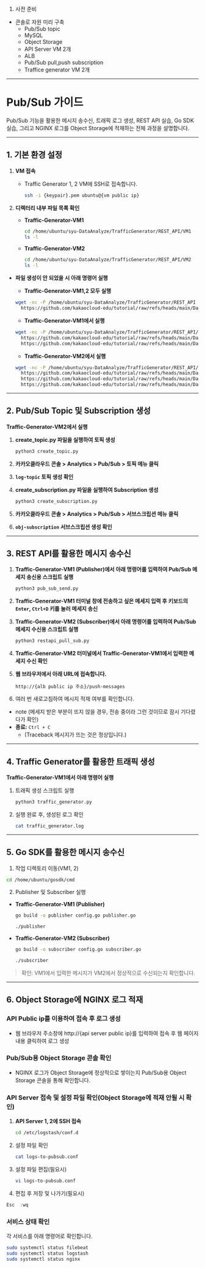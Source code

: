1. 사전 준비
- 콘솔로 자원 미리 구축
  - Pub/Sub topic
  - MySQL
  - Object Storage
  - API Server VM 2개
  - ALB
  - Pub/Sub pull,push subscription
  - Traffice generator VM 2개

---

# Pub/Sub 가이드

Pub/Sub 기능을 활용한 메시지 송수신, 트래픽 로그 생성, REST API 실습, Go SDK 실습, 그리고 NGINX 로그를 Object Storage에 적재하는 전체 과정을 설명합니다.

---

## 1. 기본 환경 설정

1. **VM 접속**
    - Traffic Generator 1, 2 VM에 SSH로 접속합니다.
      ```bash
      ssh -i {keypair}.pem ubuntu@{vm public ip}
      ```
      
2. **디렉터리 내부 파일 목록 확인**
    - **Traffic-Generator-VM1**
        
        ```bash
        cd /home/ubuntu/syu-DataAnalyze/TrafficGenerator/REST_API/VM1
        ls -l
        ```
        
    - **Traffic-Generator-VM2**
        
        ```bash
        cd /home/ubuntu/syu-DataAnalyze/TrafficGenerator/REST_API/VM2
        ls -l
        ```


- **파일 생성이 안 되었을 시 아래 명령어 실행**
  - **Traffic-Generator-VM1,2 모두 실행**
  ```bash
  wget -nc -P /home/ubuntu/syu-DataAnalyze/TrafficGenerator/REST_API \
    https://github.com/kakaocloud-edu/tutorial/raw/refs/heads/main/DataAnalyzeCourse/src/TrafficGenerator/REST_API/config.py
  ```

  - **Traffic-Generator-VM1에서 실행**
  ```bash
  wget -nc -P /home/ubuntu/syu-DataAnalyze/TrafficGenerator/REST_API/VM1 \
    https://github.com/kakaocloud-edu/tutorial/raw/refs/heads/main/DataAnalyzeCourse/src/TrafficGenerator/REST_API/VM1/pub_sub_send.py \
    https://github.com/kakaocloud-edu/tutorial/raw/refs/heads/main/DataAnalyzeCourse/src/TrafficGenerator/REST_API/VM1/traffic_generator.py
  ```

  - **Traffic-Generator-VM2에서 실행**
  ```bash
  wget -nc -P /home/ubuntu/syu-DataAnalyze/TrafficGenerator/REST_API/VM2 \
    https://github.com/kakaocloud-edu/tutorial/raw/refs/heads/main/DataAnalyzeCourse/src/TrafficGenerator/REST_API/VM2/create_subscription.py \
    https://github.com/kakaocloud-edu/tutorial/raw/refs/heads/main/DataAnalyzeCourse/src/TrafficGenerator/REST_API/VM2/create_topic.py \
    https://github.com/kakaocloud-edu/tutorial/raw/refs/heads/main/DataAnalyzeCourse/src/TrafficGenerator/REST_API/VM2/restapi_pull_sub.py
  ```
---

## 2. Pub/Sub Topic 및 Subscription 생성

**Traffic-Generator-VM2에서 실행**

1. **create_topic.py 파일을 실행하여 토픽 생성**
    
    ```bash
    python3 create_topic.py
    ```

2. **카카오클라우드 콘솔 > Analytics > Pub/Sub > 토픽 메뉴 클릭**
3. **`log-topic` 토픽 생성 확인**
4. **create_subscription.py 파일을 실행하여 Subscription 생성**
    
    ```bash
    python3 create_subscription.py
    ```
5. **카카오클라우드 콘솔 > Analytics > Pub/Sub > 서브스크립션 메뉴 클릭**
6. **`obj-subscription` 서브스크립션 생성 확인**
    

---

## 3. REST API를 활용한 메시지 송수신

1. **Traffic-Generator-VM1 (Publisher)에서 아래 명령어를 입력하여 Pub/Sub 메세지 송신용 스크립트 실행**
    
    ```bash
    python3 pub_sub_send.py
    ```
2. **Traffic-Generator-VM1 터미널 창에 전송하고 싶은 메세지 입력 후 키보드의 `Enter`, `Ctrl+D` 키를 눌러 메세지 송신**
3. **Traffic-Generator-VM2 (Subscriber)에서 아래 명령어를 입력하여 Pub/Sub 메세지 수신용 스크립트 실행**
    
    ```bash
    python3 restapi_pull_sub.py
    ```
4. **Traffic-Generator-VM2 터미널에서 Traffic-Generator-VM1에서 입력한 메세지 수신 확인**
5. **웹 브라우저에서 아래 URL에 접속합니다.**
    
    ```
    http://{alb public ip 주소}/push-messages
    ```
    
6. 여러 번 새로고침하여 메시지 적재 여부를 확인합니다.
  - note (메세지 받은 부분이 뜨지 않을 경우, 전송 중이라 그런 것이므로 잠시 기다렸다가 확인)
  - **종료:** `Ctrl + C`
    - (Traceback 메시지가 뜨는 것은 정상입니다.)

---

## 4. Traffic Generator를 활용한 트래픽 생성

**Traffic-Generator-VM1에서 아래 명령어 실행**

1. 트래픽 생성 스크립트 실행
    
    ```bash
    python3 traffic_generator.py
    ```
    
2. 실행 완료 후, 생성된 로그 확인
    
    ```bash
    cat traffic_generator.log
    ```
    

---

## 5. Go SDK를 활용한 메시지 송수신

1. 작업 디렉토리 이동(VM1, 2)
```bash
cd /home/ubuntu/gosdk/cmd
```
    

2. Publisher 및 Subscriber 실행

- **Traffic-Generator-VM1 (Publisher)**
    
    ```bash
    go build -o publisher config.go publisher.go
    ```
    ```bash
    ./publisher
    ```
    
- **Traffic-Generator-VM2 (Subscriber)**
    
    ```bash
    go build -o subscriber config.go subscriber.go
    ```
    ```bash
    ./subscriber
    ```
    

> 확인: VM1에서 입력한 메시지가 VM2에서 정상적으로 수신되는지 확인합니다.
> 

---

## 6. Object Storage에 NGINX 로그 적재

### API Public ip를 이용하여 접속 후 로그 생성

- 웹 브라우저 주소창에 http://{api server public ip}를 입력하여 접속 후 웹 페이지 내용 클릭하여 로그 생성


### Pub/Sub용 Object Storage 콘솔 확인

- NGINX 로그가 Object Storage에 정상적으로 쌓이는지 Pub/Sub용 Object Storage 콘솔을 통해 확인합니다.




### API Server 접속 및 설정 파일 확인(Object Storage에 적재 안될 시 확인)

1. **API Server 1, 2에 SSH 접속**
    
    ```bash
    cd /etc/logstash/conf.d
    ```
    
2. 설정 파일 확인
    
    ```bash
    cat logs-to-pubsub.conf
    ```
    
3. 설정 파일 편집(필요시)
    
    ```bash
    vi logs-to-pubsub.conf
    ```
    
4. 편집 후 저장 및 나가기(필요시)

```jsx
Esc  :wq
```

### 서비스 상태 확인

각 서비스를 아래 명령어로 확인합니다.

```bash
sudo systemctl status filebeat
sudo systemctl status logstash
sudo systemctl status nginx
```
